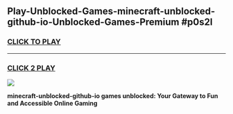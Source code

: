 
## Play-Unblocked-Games-minecraft-unblocked-github-io-Unblocked-Games-Premium #p0s2l
<h3>
<a href="https://premium.freeplayer.one?title=minecraft-unblocked-github-io&ref=12M">CLICK TO PLAY</a></h3>
<hr>

<h3>
<a href="https://premium.freeplayer.one?title=minecraft-unblocked-github-io&ref=12M">CLICK 2 PLAY</a>
  
</h3>

<a href="https://premium.freeplayer.one?title=minecraft-unblocked-github-io&ref=12M"><img src="https://clearcache.store/games.png"></a>


**minecraft-unblocked-github-io games unblocked: Your Gateway to Fun and Accessible Online Gaming**
